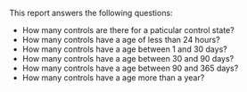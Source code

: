 This report answers the following questions:

- How many controls are there for a paticular control state?
- How many controls have a age of less than 24 hours?
- How many controls have a age between 1 and 30 days?
- How many controls have a age between 30 and 90 days?
- How many controls have a age between 90 and 365 days?
- How many controls have a age more than a year?

